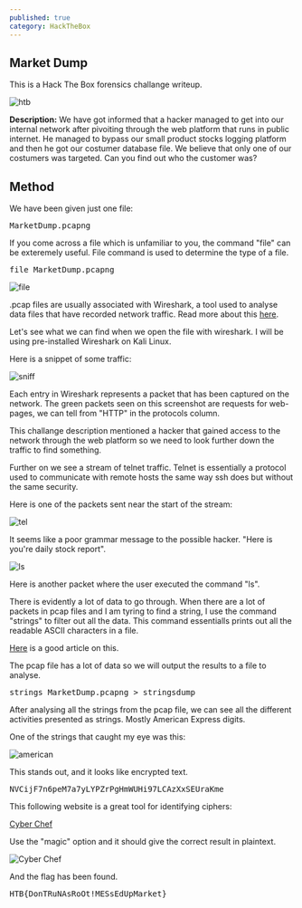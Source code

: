 ```yaml
---
published: true
category: HackTheBox
---
```


## Market Dump

This is a Hack The Box forensics challange writeup.

![htb](https://imgur.com/zjlHjW4.png)

**Description:** We have got informed that a hacker managed to get into our internal network after pivoiting through the web platform that runs in public internet. He managed to bypass our small product stocks logging platform and then he got our costumer database file. We believe that only one of our costumers was targeted. Can you find out who the customer was? 

## Method

We have been given just one file:

<pre>MarketDump.pcapng</pre>

If you come across a file which is unfamiliar to you, the command "file" can be exteremely useful. File command is used to determine the type of a file.

<pre>file MarketDump.pcapng</pre>

![file](https://imgur.com/n1HLeD0.png)

.pcap files are usually associated with Wireshark, a tool used to analyse data files that have recorded network traffic. Read more about this [here](https://www.reviversoft.com/file-extensions/pcap).

Let's see what we can find when we open the file with wireshark. I will be using pre-installed Wireshark  on Kali Linux.

Here is a snippet of some traffic:

![sniff](https://imgur.com/dtmDkYE.png)

Each entry in Wireshark represents a packet that has been captured on the network. The green packets seen on this screenshot are requests for web-pages, we can tell from "HTTP" in the protocols column. 

This challange description mentioned a hacker that gained access to the network through the web platform so we need to look further down the traffic to find something.

Further on we see a stream of telnet traffic. Telnet is essentially a protocol used to communicate with remote hosts the same way ssh does but without the same security. 

Here is one of the packets sent near the start of the stream:

![tel](https://imgur.com/M7vVMjB.png)

It seems like a poor grammar message to the possible hacker. "Here is you're daily stock report". 

![ls](https://imgur.com/j1liUUB.png)

Here is another packet where the user executed the command "ls".

There is evidently a lot of data to go through. When there are a lot of packets in pcap files and I am tyring to find a string, I use the command "strings" to filter out all the data. This command essentialls prints out all the readable ASCII characters in a file. 

[Here](https://www.howtogeek.com/427805/how-to-use-the-strings-command-on-linux/) is a good article on this. 

The pcap file has a lot of data so we will output the results to a file to analyse.

<pre>strings MarketDump.pcapng > stringsdump</pre>

After analysing all the strings from the pcap file, we can see all the different activities presented as  strings. Mostly American Express digits.

One of the strings that caught my eye was this:

![american](https://imgur.com/KHSOoHv.png)

This stands out, and it looks like encrypted text.

<pre>NVCijF7n6peM7a7yLYPZrPgHmWUHi97LCAzXxSEUraKme</pre>

This following website is a great tool for identifying ciphers:

[Cyber Chef](https://gchq.github.io/CyberChef/)

Use the "magic" option and it should give the correct result in plaintext.

![Cyber Chef](https://imgur.com/p4RsM4m.png)


And the flag has been found.

<pre>HTB{DonTRuNAsRoOt!MESsEdUpMarket}</pre>
